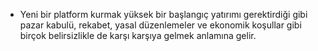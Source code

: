 - Yeni bir platform kurmak yüksek bir başlangıç yatırımı gerektirdiği gibi pazar kabulü, rekabet, yasal düzenlemeler ve ekonomik koşullar gibi birçok belirsizlikle de karşı karşıya gelmek anlamına gelir.